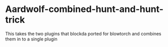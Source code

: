 # Aardwolf-combined-hunt-and-hunt-trick
This takes the two plugins that blockda ported for blowtorch and combines them in to a single plugin
